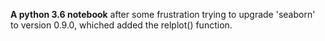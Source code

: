 **A python 3.6 notebook** after some frustration trying to upgrade 'seaborn' to version
0.9.0, whiched added the relplot() function.